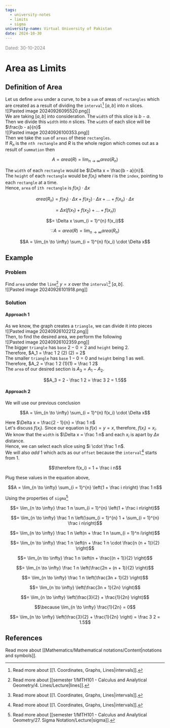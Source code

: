 ```yaml
---
tags:
  - university-notes
  - limits
  - sigma
university-name: Virtual University of Pakistan
date: 2024-10-30
---
```


<span style="color: gray;">Dated: 30-10-2024</span>

# Area as Limits

## Definition of Area

Let us define `area` under a curve, to be a `sum` of areas of `rectangles` which are created as a result of dividing the `interval`[^1] $[a, b]$ into $n$ slices.  
![[Pasted image 20240926095520.png]]  
We are taking $[a, b]$ into consideration. The `width` of this slice is $b - a$.  
Then we divide this `width` into $n$ slices. The `width` of each slice will be $\frac{b - a}{n}$  
![[Pasted image 20240926100353.png]]  
Then we take the `sum` of `areas` of these `rectangles`.  
If $R_n$ is the `nth rectangle` and $R$ is the whole region which comes out as a result of `summation` then  

$$A = area(R) = \lim_{n \to \infty} area(R_n)$$

The `width` of each `rectangle` would be $\Delta x = \frac{b - a}{n}$.  
The `height` of each `rectangle` would be $f(x_i)$ where $i$ is the `index`, pointing to each `rectangle` at a time.  
Hence, `area` of `ith rectangle` is $f(x_i) \cdot \Delta x$  

$$area(R_n) = f(x_1) \cdot \Delta x + f(x_2) \cdot \Delta x + \ldots + f(x_n) \cdot \Delta x$$

$$= \Delta x \left(f(x_1) + f(x_2) + \ldots + f(x_n)\right)$$

$$= \Delta x \sum_{i = 1}^{n} f(x_i)$$

$$\because A = area(R) = \lim_{n \to \infty} area(R_n)$$

$$A = \lim_{n \to \infty} \sum_{i = 1}^{n} f(x_i) \cdot \Delta x$$

## Example

### Problem

Find `area` under the `line`[^2] $y = x$ over the `interval`[^1] $[a, b]$.  
![[Pasted image 20240926101918.png]]

### Solution

#### Approach 1

As we know, the graph creates a `triangle`, we can divide it into pieces  
![[Pasted image 20240926102212.png]]  
Then, to find the desired area, we perform the following  
![[Pasted image 20240926102359.png]]  
The bigger `triangle` has `base` $2 - 0 = 2$ and `height` being $2$.  
Therefore, $A_1 = \frac 1 2 (2) (2) = 2$  
The smaller `triangle` has `base` $1 - 0 = 0$ and `height` being $1$ as well.  
Therefore, $A_2 = \frac 1 2 (1)(1) = \frac 1 2$  
The `area` of our desired section is $A_3 = A_1 - A_2$.  

$$A_3 = 2 - \frac 1 2 = \frac 3 2 = 1.5$$

#### Approach 2

We will use our previous conclusion  

$$A = \lim_{n \to \infty} \sum_{i = 1}^{n} f(x_i) \cdot \Delta x$$

Here $\Delta x = \frac{2 - 1}{n} = \frac 1 n$  
Let's discuss $f(x_i)$. Since our equation is $f(x) = y = x$, therefore, $f(x_i) = x_i$.  
We know that the `width` is $\Delta x = \frac 1 n$ and each $x_i$ is apart by $\Delta x$ distance.  
Hence, we can select each slice using $i \cdot \frac 1 n$.  
We will also _add_ $1$ which acts as our `offset` because the `interval`[^1] starts from $1$.  

$$\therefore f(x_i) = 1 + \frac i n$$

Plug these values in the equation above,

$$A = \lim_{n \to \infty} \sum_{i = 1}^{n} \left(1 + \frac i n\right) \frac 1 n$$

Using the properties of `sigma`[^3]

$$= \lim_{n \to \infty} \frac 1 n \sum_{i = 1}^{n} \left(1 + \frac i n\right)$$

$$= \lim_{n \to \infty} \frac 1 n \left(\sum_{i = 1}^{n} 1 + \sum_{i = 1}^{n} \frac i n\right)$$

$$= \lim_{n \to \infty} \frac 1 n \left(n + \frac 1 n \sum_{i = 1}^n i\right)$$

$$= \lim_{n \to \infty} \frac 1 n \left(n + \frac 1 n \cdot \frac{n (n + 1)}{2} \right)$$

$$= \lim_{n \to \infty} \frac 1 n \left(n + \frac{(n + 1)}{2} \right)$$

$$= \lim_{n \to \infty} \frac 1 n \left(\frac{2n + (n + 1)}{2} \right)$$

$$= \lim_{n \to \infty} \frac 1 n \left(\frac{3n + 1}{2} \right)$$

$$= \lim_{n \to \infty} \left(\frac{3n + 1}{2n} \right)$$

$$= \lim_{n \to \infty} \left(\frac{3}{2} + \frac{1}{2n} \right)$$

$$\because \lim_{n \to \infty} \frac{1}{2n} = 0$$

$$= \lim_{n \to \infty} \left(\frac{3}{2} + \frac{1}{2n} \right) = \frac 3 2 = 1.5$$

## References

Read more about [[Mathematics/Mathematical notations/Content|notations and symbols]].

[^1]: Read more about [[1. Coordinates, Graphs, Lines|intervals]].
[^2]: Read more about [[semester 1/MTH101 - Calculus and Analytical Geometry/4. Lines/Lecture|lines]].
[^3]: Read more about [[semester 1/MTH101 - Calculus and Analytical Geometry/27. Sigma Notation/Lecture|sigma]].